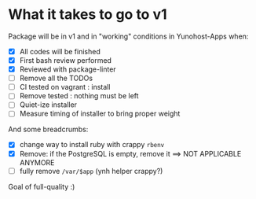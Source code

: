 # What it takes to go to v1

Package will be in v1 and in "working" conditions in Yunohost-Apps when:

- [x] All codes will be finished
- [x] First bash review performed
- [x] Reviewed with package-linter
- [ ] Remove all the TODOs
- [ ] CI tested on vagrant : install
- [ ] Remove tested : nothing must be left
- [ ] Quiet-ize installer
- [ ] Measure timing of installer to bring proper weight

And some breadcrumbs:
- [x] change way to install ruby with crappy `rbenv`
- [x] Remove: if the PostgreSQL is empty, remove it ==> NOT APPLICABLE ANYMORE
- [ ] fully remove `/var/$app` (ynh helper crappy?)

Goal of full-quality :)
